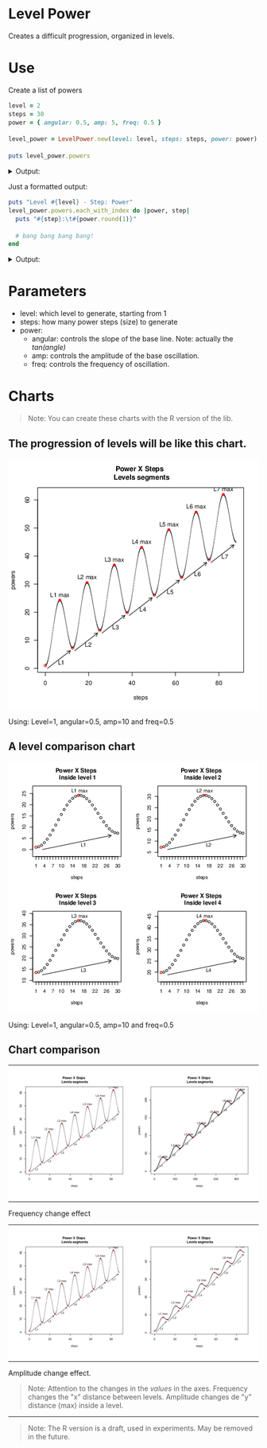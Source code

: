 # Level Power

Creates a difficult progression, organized in levels.

# Use

Create a list of powers

```ruby
level = 2
steps = 30
power = { angular: 0.5, amp: 5, freq: 0.5 }

level_power = LevelPower.new(level: level, steps: steps, power: power)

puts level_power.powers
```

<details>
  <summary>Output: </summary>

```
7.283185307179586
7.391767582316637
7.718866714025351
8.259340412254007
8.998720894509198
9.913847197374924
10.973877421752462
12.14163667184689
13.375241776498237
14.629931784738904
15.860024234137871
17.020911693617677
18.07101132224272
18.973582238904722
19.698331275129515
20.22273693190209
20.533033677243676
20.624813566013604
20.503218888263586
20.182717426487034
19.686470144099953
19.04531894020105
18.29643871058526
17.481712626412563
16.64590163865053
15.834688209730196
15.092679770729028
14.461459162582626
13.977767266399262
13.671897250653107
13.566370614359172
```

</details>

Just a formatted output:

```ruby
puts "Level #{level} - Step: Power"
level_power.powers.each_with_index do |power, step|
  puts "#{step}:\t#{power.round(1)}"

  # bang bang bang bang!
end
```

<details>
  <summary>Output: </summary>
 
 ```
 Level 2
Step: 	Power
0:	7.3
1:	7.4
2:	7.7
3:	8.3
4:	9.0
5:	9.9
6:	11.0
7:	12.1
8:	13.4
9:	14.6
10:	15.9
11:	17.0
12:	18.1
13:	19.0
14:	19.7
15:	20.2
16:	20.5
17:	20.6
18:	20.5
19:	20.2
20:	19.7
21:	19.0
22:	18.3
23:	17.5
24:	16.6
25:	15.8
26:	15.1
27:	14.5
28:	14.0
29:	13.7
30:	13.6
 ```
 
</details>
 
# Parameters

* level: which level to generate, starting from 1 
* steps: how many power steps (size) to generate
* power:
	* angular: controls the slope of the base line. Note: actually the *tan(angle)*
	* amp: controls the amplitude of the base oscillation.
	* freq: controls the frequency of oscillation.  
 
# Charts

> Note: You can create these charts with the R version of the lib.

## The progression of levels will be like this chart.

<div style='background-color: white;'>

![](docs/images/progression.png)

</div>

Using: Level=1, angular=0.5, amp=10 and freq=0.5

## A level comparison chart

<div style='background-color: white;'>

![](docs/images/levels.png)

</div>

Using: Level=1, angular=0.5, amp=10 and freq=0.5

## Chart comparison

<table>
<tr>
<td style='background-color: white;'>

![](docs/images/progression.png)

</td>

<td style='background-color: white;'>

![](docs/images/freq.png)

</td>

</tr>
</table>

Frequency change effect


<table>
<tr>
<td style='background-color: white;'>

![](docs/images/progression.png)

</td>

<td style='background-color: white;'>

 ![](docs/images/amp.png)

</td>

</tr>
</table>

Amplitude change effect.

> Note: Attention to the changes in the *values* in the axes. Frequency changes the "x" distance between levels. Amplitude changes de "y" distance (max) inside a level.

---

> Note: The R version is a draft, used in experiments. May be removed in the future. 

